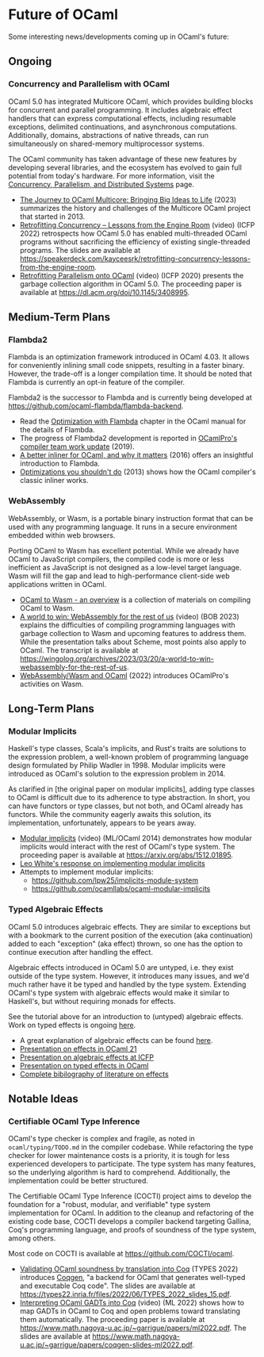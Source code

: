 # Future of OCaml

Some interesting news/developments coming up in OCaml's future:

## Ongoing

### Concurrency and Parallelism with OCaml

OCaml 5.0 has integrated Multicore OCaml, which provides building blocks
for concurrent and parallel programming.
It includes algebraic effect handlers that can express computational
effects, including resumable exceptions, delimited continuations, and
asynchronous computations.
Additionally, domains, abstractions of native threads, can run
simultaneously on shared-memory multiprocessor systems.

The OCaml community has taken advantage of these new features by
developing several libraries, and the ecosystem has evolved to gain full
potential from today's hardware.
For more information, visit the
[Concurrency, Parallelism, and Distributed Systems] page.

* [The Journey to OCaml Multicore: Bringing Big Ideas to Life] (2023)
  summarizes the history and challenges of the Multicore OCaml project
  that started in 2013.
* [Retrofitting Concurrency – Lessons from the Engine Room] (video)
  (ICFP 2022) retrospects how OCaml 5.0 has enabled multi-threaded OCaml
  programs without sacrificing the efficiency of existing
  single-threaded programs. The slides are available at
  <https://speakerdeck.com/kayceesrk/retrofitting-concurrency-lessons-from-the-engine-room>.
* [Retrofitting Parallelism onto OCaml] (video) (ICFP 2020) presents
  the garbage collection algorithm in OCaml 5.0. The proceeding paper
  is available at <https://dl.acm.org/doi/10.1145/3408995>.

[Concurrency, Parallelism, and Distributed Systems]: /content/parallelism.html
[The Journey to OCaml Multicore: Bringing Big Ideas to Life]: https://tarides.com/blog/2023-03-02-the-journey-to-ocaml-multicore-bringing-big-ideas-to-life/
[Retrofitting Concurrency – Lessons from the Engine Room]: https://www.youtube.com/watch?v=zJ4G0TKwzVc
[Retrofitting Parallelism onto OCaml]: https://www.youtube.com/watch?v=9ClMPz7QaIs

## Medium-Term Plans

### Flambda2

Flambda is an optimization framework introduced in OCaml 4.03.
It allows for conveniently inlining small code snippets, resulting in a
faster binary.
However, the trade-off is a longer compilation time.
It should be noted that Flambda is currently an opt-in feature of the
compiler.

Flambda2 is the successor to Flambda and is currently being developed at
<https://github.com/ocaml-flambda/flambda-backend>.

* Read the [Optimization with Flambda] chapter in the OCaml manual for
  the details of Flambda.
* The progress of Flambda2 development is reported in
  [OCamlPro's compiler team work update] (2019).
* [A better inliner for OCaml, and why it matters] (2016) offers an
  insightful introduction to Flambda.
* [Optimizations you shouldn't do] (2013) shows how the OCaml compiler's
  classic inliner works.

[Optimization with Flambda]: https://v2.ocaml.org/manual/flambda.html
[OCamlPro's compiler team work update]: https://ocamlpro.com/blog/2019_08_30_ocamlpros_compiler_team_work_update/
[A better inliner for OCaml, and why it matters]: https://blog.janestreet.com/flambda/
[Optimizations you shouldn't do]: https://ocamlpro.com/blog/2013_05_24_optimisations_you_shouldnt_do/

### WebAssembly

WebAssembly, or Wasm, is a portable binary instruction format that can
be used with any programming language. It runs in a secure environment
embedded within web browsers.

Porting OCaml to Wasm has excellent potential.
While we already have OCaml to JavaScript compilers, the compiled code
is more or less inefficient as JavaScript is not designed as a
low-level target language.
Wasm will fill the gap and lead to high-performance client-side web
applications written in OCaml.

* [OCaml to Wasm - an overview] is a collection of materials on
  compiling OCaml to Wasm.
* [A world to win: WebAssembly for the rest of us] (video) (BOB 2023)
  explains the difficulties of compiling programming languages with
  garbage collection to Wasm and upcoming features to address them.
  While the presentation talks about Scheme, most points also apply to
  OCaml. The transcript is available at
  <https://wingolog.org/archives/2023/03/20/a-world-to-win-webassembly-for-the-rest-of-us>.
* [WebAssembly/Wasm and OCaml] (2022) introduces OCamlPro's activities
  on Wasm.

[OCaml to Wasm - an overview]: https://github.com/sabine/ocaml-to-wasm-overview
[A world to win: WebAssembly for the rest of us]: https://media.ccc.de/v/bob2023-web-assembly-for-the-rest-of-us-wingo
[WebAssembly/Wasm and OCaml]: https://ocamlpro.com/blog/2022_12_14_wasm_and_ocaml/

## Long-Term Plans

### Modular Implicits

Haskell's type classes, Scala's implicits, and Rust's traits are
solutions to the expression problem, a well-known problem of programming
language design formulated by Philip Wadler in 1998.
Modular implicits were introduced as OCaml's solution to the expression
problem in 2014.

As clarified in [the original paper on modular implicits], adding type
classes to OCaml is difficult due to its adherence to type abstraction.
In short, you can have functors or type classes, but not both, and
OCaml already has functors.
While the community eagerly awaits this solution, its implementation,
unfortunately, appears to be years away.

* [Modular implicits] (video) (ML/OCaml 2014) demonstrates how modular
  implicits would interact with the rest of OCaml's type system. The
  proceeding paper is available at <https://arxiv.org/abs/1512.01895>.
* [Leo White's response on implementing modular implicits]
* Attempts to implement modular implicits:
  * <https://github.com/lpw25/implicits-module-system>
  * <https://github.com/ocamllabs/ocaml-modular-implicits>

[the original paper of modular implicits]: https://arxiv.org/abs/1512.01895
[Modular implicits]: https://www.youtube.com/watch?v=3wVUXTd4WNc
[Leo White's response on implementing modular implicits]: https://discuss.ocaml.org/t/modular-implicits/144/18

### Typed Algebraic Effects

OCaml 5.0 introduces algebraic effects.
They are similar to exceptions but with a bookmark to the current position of the execution
(aka continuation) added to each "exception" (aka effect) thrown,
so one has the option to continue execution after handling the effect.

Algebraic effects introduced in OCaml 5.0 are untyped,
i.e. they exist outside of the type system.
However, it introduces many issues, and we'd much rather have it be typed and handled by the
type system.
Extending OCaml's type system with algebraic effects would make it similar to Haskell's,
but without requiring monads for effects.

See the tutorial above for an introduction to (untyped) algebraic effects.
Work on typed effects is ongoing [here](https://github.com/lpw25/ocaml-typed-effects).

* A great explanation of algebraic effects can be found [here](https://github.com/ocamllabs/ocaml-effects-tutorial).
* [Presentation on effects in OCaml 21](https://watch.ocaml.org/videos/watch/74ece0a8-380f-4e2a-bef5-c6bb9092be89)
* [Presentation on algebraic effects at ICFP](https://www.youtube.com/watch?v=DNp3ifNpgPM)
* [Presentation on typed effects in OCaml](https://www.youtube.com/watch?v=0dAafhi-IuE)
* [Complete bibilography of literature on effects](https://github.com/yallop/effects-bibliography)

## Notable Ideas

### Certifiable OCaml Type Inference

OCaml's type checker is complex and fragile, as noted in
`ocaml/typing/TODO.md` in the compiler codebase.
While refactoring the type checker for lower maintenance costs is a
priority, it is tough for less experienced developers to participate.
The type system has many features, so the underlying algorithm is hard
to comprehend.
Additionally, the implementation could be better structured.

The Certifiable OCaml Type Inference (COCTI) project aims to develop the
foundation for a "robust, modular, and verifiable" type system
implementation for OCaml.
In addition to the cleanup and refactoring of the existing code base,
COCTI develops a compiler backend targeting Gallina, Coq's programming
language, and proofs of soundness of the type system, among others.

Most code on COCTI is available at <https://github.com/COCTI/ocaml>.

* [Validating OCaml soundness by translation into Coq] (TYPES 2022)
  introduces [Coqgen], "a backend for OCaml that generates well-typed
  and executable Coq code".
  The slides are available at
  <https://types22.inria.fr/files/2022/06/TYPES_2022_slides_15.pdf>.
* [Interpreting OCaml GADTs into Coq] (video) (ML 2022) shows how to
  map GADTs in OCaml to Coq and open problems toward translating them
  automatically.
  The proceeding paper is available at
  <https://www.math.nagoya-u.ac.jp/~garrigue/papers/ml2022.pdf>.
  The slides are available at
  <https://www.math.nagoya-u.ac.jp/~garrigue/papers/coqgen-slides-ml2022.pdf>.

[Validating OCaml soundness by translation into Coq]: https://types22.inria.fr/files/2022/06/TYPES_2022_paper_15.pdf
[Coqgen]: https://www.math.nagoya-u.ac.jp/~garrigue/cocti/coqgen/
[Interpreting OCaml GADTs into Coq]: https://www.youtube.com/watch?v=8VPygk6NHB8

